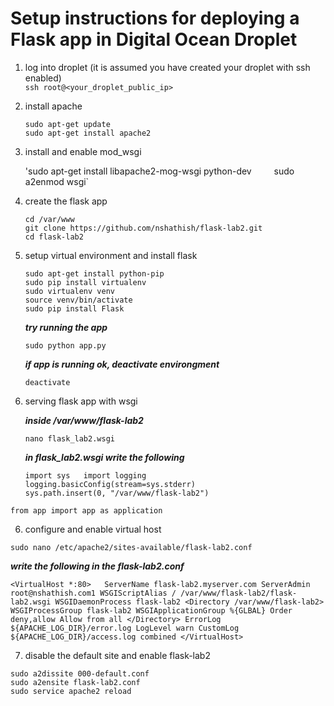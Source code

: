 # Setup instructions for deploying a Flask app in Digital Ocean Droplet

1. log into droplet (it is assumed you have created your droplet with ssh enabled)  
    `ssh root@<your_droplet_public_ip>`
  
2. install apache  

    `sudo apt-get update`    
    `sudo apt-get install apache2`
  
3. install and enable mod_wsgi    

    'sudo apt-get install libapache2-mog-wsgi python-dev`    
    `sudo a2enmod wsgi`
  
4. create the flask app  

    `cd /var/www`  
    `git clone https://github.com/nshathish/flask-lab2.git`  
    `cd flask-lab2`
        
4. setup virtual environment and install flask
    
    `sudo apt-get install python-pip`  
    `sudo pip install virtualenv`  
    `sudo virtualenv venv`  
    `source venv/bin/activate`    
    `sudo pip install Flask`
  
    **_try running the app_**
  
    `sudo python app.py`

    **_if app is running ok, deactivate environgment_**
  
    `deactivate`
  
5. serving flask app with wsgi

    **_inside /var/www/flask-lab2_**
  
    `nano flask_lab2.wsgi`
  
    **_in flask_lab2.wsgi write the following_**
  
    `import sys  
        import logging`  
  `logging.basicConfig(stream=sys.stderr)`  
  `sys.path.insert(0, "/var/www/flask-lab2")`  
  
  `from app import app as application` 
  
6. configure and enable virtual host

  `sudo nano /etc/apache2/sites-available/flask-lab2.conf`
  
  **_write the following in the flask-lab2.conf_**
  
  `<VirtualHost *:80>  
      ServerName flask-lab2.myserver.com
      ServerAdmin root@nshathish.com1
      WSGIScriptAlias / /var/www/flask-lab2/flask-lab2.wsgi
      WSGIDaemonProcess flask-lab2
      <Directory /var/www/flask-lab2>
          WSGIProcessGroup flask-lab2
          WSGIApplicationGroup %{GLBAL}
          Order deny,allow
          Allow from all
      </Directory>
      ErrorLog ${APACHE_LOG_DIR}/error.log
      LogLevel warn
      CustomLog ${APACHE_LOG_DIR}/access.log combined
  </VirtualHost>`
  
7. disable the default site and enable flask-lab2

  `sudo a2dissite 000-default.conf`  
  `sudo a2ensite flask-lab2.conf`  
  `sudo service apache2 reload`  
  
  
  
  
  
      
      
